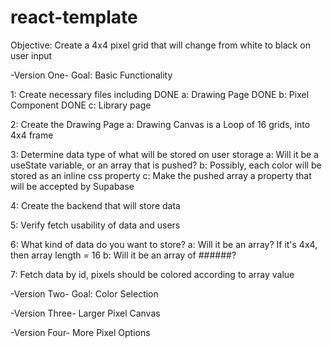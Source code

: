 # react-template
Objective: Create a 4x4 pixel grid that will change from white to black on user input

-Version One-
Goal: Basic Functionality

1: Create necessary files including
DONE a: Drawing Page
DONE b: Pixel Component
DONE c: Library page

2: Create the Drawing Page
a: Drawing Canvas is a Loop of 16 grids, into 4x4 frame

3: Determine data type of what will be stored on user storage
a: Will it be a useState variable, or an array that is pushed?
b: Possibly, each color will be stored as an inline css property
c: Make the pushed array a property that will be accepted by Supabase

4: Create the backend that will store data

5: Verify fetch usability of data and users

6: What kind of data do you want to store?
a: Will it be an array? If it's 4x4, then array length = 16
b: Will it be an array of ######?

7: Fetch data by id, pixels should be colored according to array value

-Version Two-
Goal: Color Selection

-Version Three-
Larger Pixel Canvas

-Version Four-
More Pixel Options
